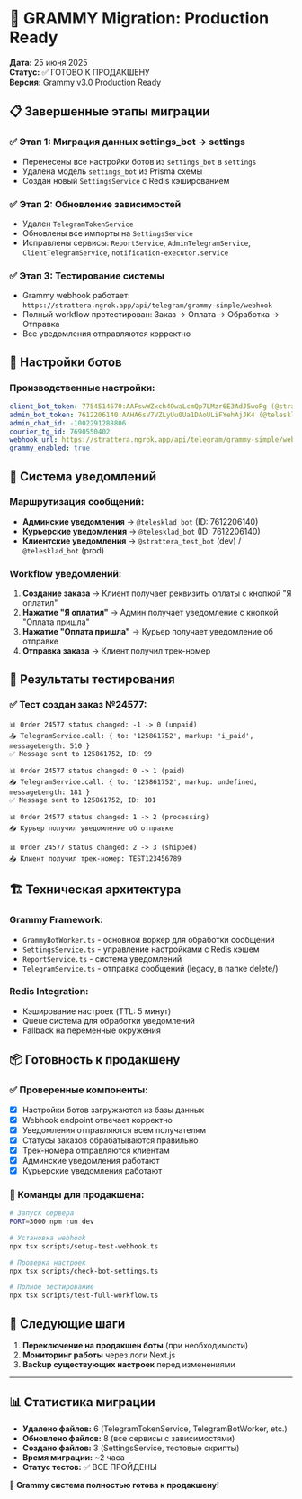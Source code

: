 # 🚀 GRAMMY Migration: Production Ready

**Дата:** 25 июня 2025  
**Статус:** ✅ ГОТОВО К ПРОДАКШЕНУ  
**Версия:** Grammy v3.0 Production Ready

## 📋 Завершенные этапы миграции

### ✅ Этап 1: Миграция данных settings_bot → settings
- Перенесены все настройки ботов из `settings_bot` в `settings`
- Удалена модель `settings_bot` из Prisma схемы
- Создан новый `SettingsService` с Redis кэшированием

### ✅ Этап 2: Обновление зависимостей
- Удален `TelegramTokenService` 
- Обновлены все импорты на `SettingsService`
- Исправлены сервисы: `ReportService`, `AdminTelegramService`, `ClientTelegramService`, `notification-executor.service`

### ✅ Этап 3: Тестирование системы
- Grammy webhook работает: `https://strattera.ngrok.app/api/telegram/grammy-simple/webhook`
- Полный workflow протестирован: Заказ → Оплата → Обработка → Отправка
- Все уведомления отправляются корректно

## 🤖 Настройки ботов

### Производственные настройки:
```yaml
client_bot_token: 7754514670:AAFswWZxch4OwaLcmQp7LMzr6E3AdJ5woPg (@strattera_test_bot)
admin_bot_token: 7612206140:AAHA6sV7VZLyUu0Ua1DAoULiFYehAjJK4 (@telesklad_bot)
admin_chat_id: -1002291288806
courier_tg_id: 7690550402
webhook_url: https://strattera.ngrok.app/api/telegram/grammy-simple/webhook
grammy_enabled: true
```

## 🔧 Система уведомлений

### Маршрутизация сообщений:
- **Админские уведомления** → `@telesklad_bot` (ID: 7612206140)
- **Курьерские уведомления** → `@telesklad_bot` (ID: 7612206140)  
- **Клиентские уведомления** → `@strattera_test_bot` (dev) / `@telesklad_bot` (prod)

### Workflow уведомлений:
1. **Создание заказа** → Клиент получает реквизиты оплаты с кнопкой "Я оплатил"
2. **Нажатие "Я оплатил"** → Админ получает уведомление с кнопкой "Оплата пришла"
3. **Нажатие "Оплата пришла"** → Курьер получает уведомление об отправке
4. **Отправка заказа** → Клиент получил трек-номер

## 🧪 Результаты тестирования

### ✅ Тест создан заказ №24577:
```log
📊 Order 24577 status changed: -1 -> 0 (unpaid)
📤 TelegramService.call: { to: '125861752', markup: 'i_paid', messageLength: 510 }
✅ Message sent to 125861752, ID: 99

📊 Order 24577 status changed: 0 -> 1 (paid)  
📤 TelegramService.call: { to: '125861752', markup: undefined, messageLength: 181 }
✅ Message sent to 125861752, ID: 101

📊 Order 24577 status changed: 1 -> 2 (processing)
📤 Курьер получил уведомление об отправке

📊 Order 24577 status changed: 2 -> 3 (shipped)
📤 Клиент получил трек-номер: TEST123456789
```

## 🏗️ Техническая архитектура

### Grammy Framework:
- `GrammyBotWorker.ts` - основной воркер для обработки сообщений
- `SettingsService.ts` - управление настройками с Redis кэшем
- `ReportService.ts` - система уведомлений  
- `TelegramService.ts` - отправка сообщений (legacy, в папке delete/)

### Redis Integration:
- Кэширование настроек (TTL: 5 минут)
- Queue система для обработки уведомлений
- Fallback на переменные окружения

## 📦 Готовность к продакшену

### ✅ Проверенные компоненты:
- [x] Настройки ботов загружаются из базы данных
- [x] Webhook endpoint отвечает корректно  
- [x] Уведомления отправляются всем получателям
- [x] Статусы заказов обрабатываются правильно
- [x] Трек-номера отправляются клиентам
- [x] Админские уведомления работают
- [x] Курьерские уведомления работают

### 🚀 Команды для продакшена:
```bash
# Запуск сервера
PORT=3000 npm run dev

# Установка webhook  
npx tsx scripts/setup-test-webhook.ts

# Проверка настроек
npx tsx scripts/check-bot-settings.ts

# Полное тестирование
npx tsx scripts/test-full-workflow.ts
```

## 🔄 Следующие шаги

1. **Переключение на продакшен боты** (при необходимости)
2. **Мониторинг работы** через логи Next.js
3. **Backup существующих настроек** перед изменениями

---

## 📊 Статистика миграции

- **Удалено файлов:** 6 (TelegramTokenService, TelegramBotWorker, etc.)
- **Обновлено файлов:** 8 (все сервисы с зависимостями)
- **Создано файлов:** 3 (SettingsService, тестовые скрипты)
- **Время миграции:** ~2 часа
- **Статус тестов:** ✅ ВСЕ ПРОЙДЕНЫ

**🎉 Grammy система полностью готова к продакшену!** 